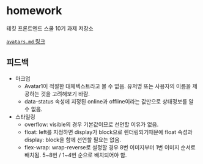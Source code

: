 # homework

테킷 프론트엔드 스쿨 10기 과제 저장소

[`avatars.md` 링크](https://github.com/EraMorgett4/homework/blob/main/avatars/avatars.md)

## 피드백
- 마크업
    - Avatar1이 적절한 대체텍스트라고 볼 수 없음. 유저명 또는 사용자의 이름을 제공하는 것을 고려해보기 바람.
    - data-status 속성에 지정된 online과 offline이라는 값만으로 상태정보를 알 수 없음.
- 스타일링
    - overflow: visible의 경우 기본값이므로 선언할 이유가 없음.
    - float: left를 지정하면 display가 block으로 렌더링되기때문에 float 속성과 display: block을 함께 선언할 필요는 없음.
    - flex-wrap: wrap-reverse로 설정할 경우 8번 이미지부터 1번 이미지 순서로 배치됨. 5~8번 / 1~4번 순으로 배치되어야 함.

